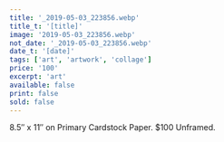 ```yaml
---
title: '_2019-05-03_223856.webp'
title_t: '[title]'
image: '2019-05-03_223856.webp'
not_date: '_2019-05-03_223856.webp'
date_t: '[date]'
tags: ['art', 'artwork', 'collage']
price: '100'
excerpt: 'art'
available: false
print: false
sold: false
---
```



8.5″ x 11″ on Primary Cardstock Paper.
$100 Unframed.
